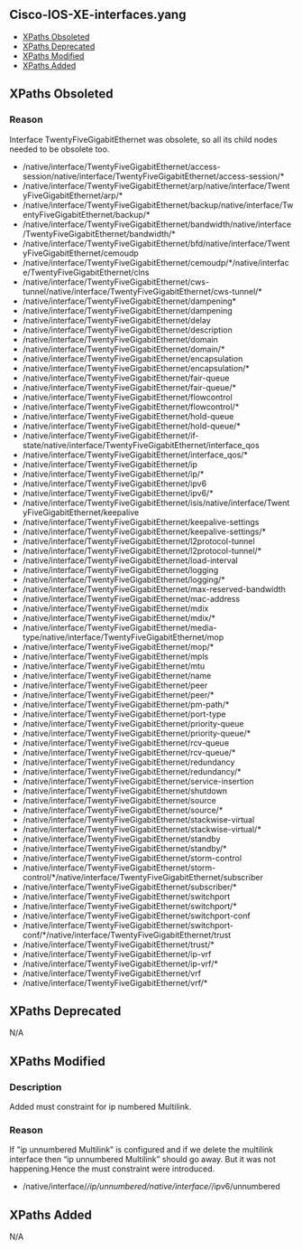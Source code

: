 ## Cisco-IOS-XE-interfaces.yang


- [XPaths Obsoleted](#xpaths-obsoleted)
- [XPaths Deprecated](#xpaths-deprecated)
- [XPaths Modified](#xpaths-modified)
- [XPaths Added](#xpaths-added)

## XPaths Obsoleted

### Reason

Interface TwentyFiveGigabitEthernet was obsolete, so all its child nodes needed to be obsolete too.

- /native/interface/TwentyFiveGigabitEthernet/access-session/native/interface/TwentyFiveGigabitEthernet/access-session/*
- /native/interface/TwentyFiveGigabitEthernet/arp/native/interface/TwentyFiveGigabitEthernet/arp/*
- /native/interface/TwentyFiveGigabitEthernet/backup/native/interface/TwentyFiveGigabitEthernet/backup/*
- /native/interface/TwentyFiveGigabitEthernet/bandwidth/native/interface/TwentyFiveGigabitEthernet/bandwidth/*
- /native/interface/TwentyFiveGigabitEthernet/bfd/native/interface/TwentyFiveGigabitEthernet/cemoudp
- /native/interface/TwentyFiveGigabitEthernet/cemoudp/*/native/interface/TwentyFiveGigabitEthernet/clns
- /native/interface/TwentyFiveGigabitEthernet/cws-tunnel/native/interface/TwentyFiveGigabitEthernet/cws-tunnel/*
- /native/interface/TwentyFiveGigabitEthernet/dampening*
- /native/interface/TwentyFiveGigabitEthernet/dampening
- /native/interface/TwentyFiveGigabitEthernet/delay
- /native/interface/TwentyFiveGigabitEthernet/description
- /native/interface/TwentyFiveGigabitEthernet/domain
- /native/interface/TwentyFiveGigabitEthernet/domain/*
- /native/interface/TwentyFiveGigabitEthernet/encapsulation
- /native/interface/TwentyFiveGigabitEthernet/encapsulation/*
- /native/interface/TwentyFiveGigabitEthernet/fair-queue
- /native/interface/TwentyFiveGigabitEthernet/fair-queue/*
- /native/interface/TwentyFiveGigabitEthernet/flowcontrol
- /native/interface/TwentyFiveGigabitEthernet/flowcontrol/*
- /native/interface/TwentyFiveGigabitEthernet/hold-queue
- /native/interface/TwentyFiveGigabitEthernet/hold-queue/*
- /native/interface/TwentyFiveGigabitEthernet/if-state/native/interface/TwentyFiveGigabitEthernet/interface_qos
- /native/interface/TwentyFiveGigabitEthernet/interface_qos/*
- /native/interface/TwentyFiveGigabitEthernet/ip
- /native/interface/TwentyFiveGigabitEthernet/ip/*
- /native/interface/TwentyFiveGigabitEthernet/ipv6
- /native/interface/TwentyFiveGigabitEthernet/ipv6/*
- /native/interface/TwentyFiveGigabitEthernet/isis/native/interface/TwentyFiveGigabitEthernet/keepalive
- /native/interface/TwentyFiveGigabitEthernet/keepalive-settings
- /native/interface/TwentyFiveGigabitEthernet/keepalive-settings/*
- /native/interface/TwentyFiveGigabitEthernet/l2protocol-tunnel
- /native/interface/TwentyFiveGigabitEthernet/l2protocol-tunnel/*
- /native/interface/TwentyFiveGigabitEthernet/load-interval
- /native/interface/TwentyFiveGigabitEthernet/logging
- /native/interface/TwentyFiveGigabitEthernet/logging/*
- /native/interface/TwentyFiveGigabitEthernet/max-reserved-bandwidth
- /native/interface/TwentyFiveGigabitEthernet/mac-address
- /native/interface/TwentyFiveGigabitEthernet/mdix
- /native/interface/TwentyFiveGigabitEthernet/mdix/*
- /native/interface/TwentyFiveGigabitEthernet/media-type/native/interface/TwentyFiveGigabitEthernet/mop
- /native/interface/TwentyFiveGigabitEthernet/mop/*
- /native/interface/TwentyFiveGigabitEthernet/mpls
- /native/interface/TwentyFiveGigabitEthernet/mtu
- /native/interface/TwentyFiveGigabitEthernet/name
- /native/interface/TwentyFiveGigabitEthernet/peer
- /native/interface/TwentyFiveGigabitEthernet/peer/*
- /native/interface/TwentyFiveGigabitEthernet/pm-path/*
- /native/interface/TwentyFiveGigabitEthernet/port-type
- /native/interface/TwentyFiveGigabitEthernet/priority-queue
- /native/interface/TwentyFiveGigabitEthernet/priority-queue/*
- /native/interface/TwentyFiveGigabitEthernet/rcv-queue
- /native/interface/TwentyFiveGigabitEthernet/rcv-queue/*
- /native/interface/TwentyFiveGigabitEthernet/redundancy
- /native/interface/TwentyFiveGigabitEthernet/redundancy/*
- /native/interface/TwentyFiveGigabitEthernet/service-insertion
- /native/interface/TwentyFiveGigabitEthernet/shutdown
- /native/interface/TwentyFiveGigabitEthernet/source
- /native/interface/TwentyFiveGigabitEthernet/source/*
- /native/interface/TwentyFiveGigabitEthernet/stackwise-virtual
- /native/interface/TwentyFiveGigabitEthernet/stackwise-virtual/*
- /native/interface/TwentyFiveGigabitEthernet/standby
- /native/interface/TwentyFiveGigabitEthernet/standby/*
- /native/interface/TwentyFiveGigabitEthernet/storm-control
- /native/interface/TwentyFiveGigabitEthernet/storm-control/*/native/interface/TwentyFiveGigabitEthernet/subscriber
- /native/interface/TwentyFiveGigabitEthernet/subscriber/*
- /native/interface/TwentyFiveGigabitEthernet/switchport
- /native/interface/TwentyFiveGigabitEthernet/switchport/*
- /native/interface/TwentyFiveGigabitEthernet/switchport-conf
- /native/interface/TwentyFiveGigabitEthernet/switchport-conf/*/native/interface/TwentyFiveGigabitEthernet/trust
- /native/interface/TwentyFiveGigabitEthernet/trust/*
- /native/interface/TwentyFiveGigabitEthernet/ip-vrf
- /native/interface/TwentyFiveGigabitEthernet/ip-vrf/*
- /native/interface/TwentyFiveGigabitEthernet/vrf
- /native/interface/TwentyFiveGigabitEthernet/vrf/*


## XPaths Deprecated

N/A

## XPaths Modified

### Description

Added must constraint for ip numbered Multilink.

### Reason

If "ip unnumbered Multilink” is configured and if we delete the multilink interface then  “ip unnumbered Multilink” should go away. But it was not happening.Hence the must constraint were introduced.

- /native/interface/*/ip/unnumbered/native/interface/*/ipv6/unnumbered

## XPaths Added

N/A
